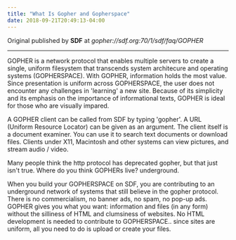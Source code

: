 ```yaml
---
title: "What Is Gopher and Gopherspace"
date: 2018-09-21T20:49:13-04:00
---
```


Original published by **SDF** at _gopher://sdf.org:70/1/sdf/faq/GOPHER_

- - - - -

GOPHER is a network protocol that enables multiple servers
to create a single, uniform filesystem that transcends system
architecure and operating systems (GOPHERSPACE).  With GOPHER,
information holds the most value.  Since presentation is uniform
across GOPHERSPACE, the user does not encounter any challenges
in 'learning' a new site.  Because of its simplicity and its
emphasis on the importance of informational texts, GOPHER is
ideal for those who are visually impared.

A GOPHER client can be called from SDF by typing 'gopher'.  A URL
(Uniform Resource Locator) can be given as an argument.  The client
itself is a document examiner.  You can use it to search text documents
or download files.  Clients under X11, Macintosh and other systems
can view pictures, and stream audio / video.

Many people think the http protocol has deprecated gopher, but that
just isn't true.  Where do you think GOPHERs live?  underground.

When you build your GOPHERSPACE on SDF, you are contributing to an
underground network of systems that still believe in the gopher
protocol.  There is no commercialism, no banner ads, no spam, no
pop-up ads.  GOPHER gives you what you want: information and files
(in any form) without the silliness of HTML and clumsiness of websites.
No HTML development is needed to contribute to GOPHERSPACE.. since
sites are uniform, all you need to do is upload or create your files.
